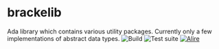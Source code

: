 # brackelib

Ada library which contains various utility packages. Currently only a few implementations of abstract data types.
![Build](https://github.com/bracke/brackelib/actions/workflows/ada.yml/badge.svg)
![Test suite](https://github.com/bracke/brackelib/actions/workflows/unit-tests.yml/badge.svg)
[![Alire](https://img.shields.io/endpoint?url=https://alire.ada.dev/badges/brackelib.json)](https://alire.ada.dev/crates/brackelib.html)
